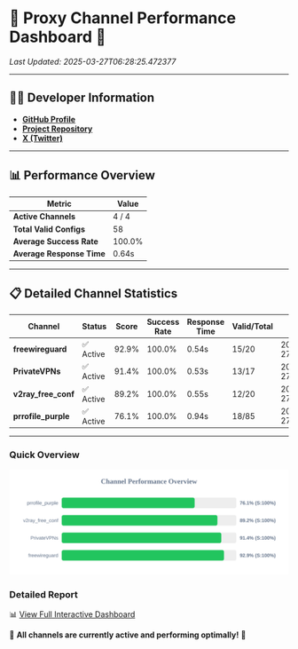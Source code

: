 # 🌟 Proxy Channel Performance Dashboard 🌟

_Last Updated: 2025-03-27T06:28:25.472377_

---

## 👩‍💻 Developer Information

- **[GitHub Profile](https://github.com/4n0nymou3)**  
- **[Project Repository](https://github.com/4n0nymou3/multi-proxy-config-fetcher)**  
- **[X (Twitter)](https://x.com/4n0nymou3)**  

---

## 📊 Performance Overview

| Metric                | Value       |
|-----------------------|-------------|
| **Active Channels**   | 4 / 4       |
| **Total Valid Configs** | 58          |
| **Average Success Rate** | 100.0%      |
| **Average Response Time** | 0.64s       |

---

## 📋 Detailed Channel Statistics

| Channel          | Status     | Score  | Success Rate | Response Time | Valid/Total | Last Success               |
|------------------|------------|--------|--------------|---------------|-------------|----------------------------|
| **freewireguard**  | ✅ Active  | 92.9%  | 100.0% | 0.54s         | 15/20       | 2025-03-27T06:28:25.471170 |
| **PrivateVPNs**  | ✅ Active  | 91.4%  | 100.0% | 0.53s         | 13/17       | 2025-03-27T06:28:24.909223 |
| **v2ray_free_conf**  | ✅ Active  | 89.2%  | 100.0% | 0.55s         | 12/20       | 2025-03-27T06:28:24.347514 |
| **prrofile_purple**  | ✅ Active  | 76.1%  | 100.0% | 0.94s         | 18/85       | 2025-03-27T06:28:23.730679 |

---

### Quick Overview
<div align="center">
  <a href="https://raw.githubusercontent.com/nullluser/NullRepo/refs/heads/main/assets/channel_stats_chart.svg">
    <img src="https://raw.githubusercontent.com/nullluser/NullRepo/refs/heads/main/assets/channel_stats_chart.svg" alt="Source Performance Statistics" width="800">
  </a>
</div>

### Detailed Report
📊 [View Full Interactive Dashboard](https://htmlpreview.github.io/?https://github.com/nullluser/NullRepo/blob/main/assets/performance_report.html)

🎉 **All channels are currently active and performing optimally!** 🎉
